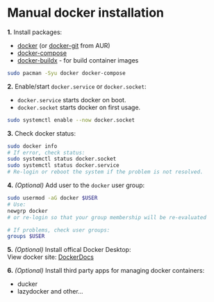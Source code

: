 # Manual docker installation

**1.** Install packages:
  * [docker](https://archlinux.org/packages/?name=docker) (or [docker-git](https://aur.archlinux.org/packages/docker-git) from AUR)  
  * [docker-compose](https://archlinux.org/packages/?name=docker-compose)
  * [docker-buildx](https://archlinux.org/packages/?name=docker-buildx) - for build container images 
```bash
sudo pacman -Syu docker docker-compose
```
**2.** Enable/start `docker.service` or `docker.socket`:  
  * `docker.service` starts docker on boot.
  * `docker.socket` starts docker on first usage.
```bash
sudo systemctl enable --now docker.socket
```
**3.** Check docker status:  
```bash
sudo docker info
# If error, check status:
sudo systemctl status docker.socket
sudo systemctl status docker.service
# Re-login or reboot the system if the problem is not resolved.
```
**4.** *(Optional)* Add user to the `docker` user group:
```bash
sudo usermod -aG docker $USER
# Use:
newgrp docker
# or re-login so that your group membership will be re-evaluated

# If problems, check user groups:
groups $USER
```
**5.** *(Optional)* Install offical Docker Desktop:  
View docker site: [DockerDocs](https://docs.docker.com/desktop/install/linux/archlinux/)

**6.** *(Optional)* Install third party apps for managing docker containers:  
  * ducker
  * lazydocker and other...

